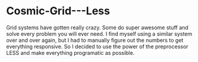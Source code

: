 Cosmic-Grid---Less
==================

Grid systems have gotten really crazy. Some do super awesome stuff and solve every problem you will ever need. I find myself using a similar system over and over again, but I had to manually figure out the numbers to get everything responsive. So I decided to use the power of the preprocessor LESS and make everything programatic as possible. 
